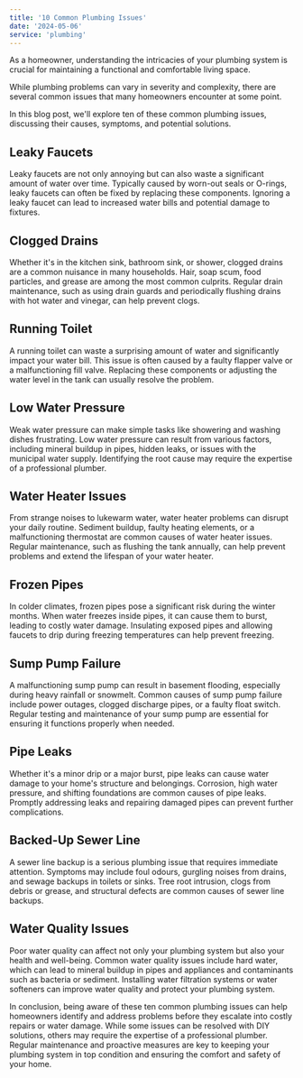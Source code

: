 ```yaml
---
title: '10 Common Plumbing Issues'
date: '2024-05-06'
service: 'plumbing'
---
```


As a homeowner, understanding the intricacies of your plumbing system is crucial for maintaining a functional and comfortable living space.

While plumbing problems can vary in severity and complexity, there are several common issues that many homeowners encounter at some point.

In this blog post, we'll explore ten of these common plumbing issues, discussing their causes, symptoms, and potential solutions.

## Leaky Faucets

Leaky faucets are not only annoying but can also waste a significant amount of water over time. Typically caused by worn-out seals or O-rings, leaky faucets can often be fixed by replacing these components. Ignoring a leaky faucet can lead to increased water bills and potential damage to fixtures.

## Clogged Drains

Whether it's in the kitchen sink, bathroom sink, or shower, clogged drains are a common nuisance in many households. Hair, soap scum, food particles, and grease are among the most common culprits. Regular drain maintenance, such as using drain guards and periodically flushing drains with hot water and vinegar, can help prevent clogs.

## Running Toilet

A running toilet can waste a surprising amount of water and significantly impact your water bill. This issue is often caused by a faulty flapper valve or a malfunctioning fill valve. Replacing these components or adjusting the water level in the tank can usually resolve the problem.

## Low Water Pressure

Weak water pressure can make simple tasks like showering and washing dishes frustrating. Low water pressure can result from various factors, including mineral buildup in pipes, hidden leaks, or issues with the municipal water supply. Identifying the root cause may require the expertise of a professional plumber.

## Water Heater Issues

From strange noises to lukewarm water, water heater problems can disrupt your daily routine. Sediment buildup, faulty heating elements, or a malfunctioning thermostat are common causes of water heater issues. Regular maintenance, such as flushing the tank annually, can help prevent problems and extend the lifespan of your water heater.

## Frozen Pipes

In colder climates, frozen pipes pose a significant risk during the winter months. When water freezes inside pipes, it can cause them to burst, leading to costly water damage. Insulating exposed pipes and allowing faucets to drip during freezing temperatures can help prevent freezing.

## Sump Pump Failure

A malfunctioning sump pump can result in basement flooding, especially during heavy rainfall or snowmelt. Common causes of sump pump failure include power outages, clogged discharge pipes, or a faulty float switch. Regular testing and maintenance of your sump pump are essential for ensuring it functions properly when needed.

## Pipe Leaks

Whether it's a minor drip or a major burst, pipe leaks can cause water damage to your home's structure and belongings. Corrosion, high water pressure, and shifting foundations are common causes of pipe leaks. Promptly addressing leaks and repairing damaged pipes can prevent further complications.

## Backed-Up Sewer Line

A sewer line backup is a serious plumbing issue that requires immediate attention. Symptoms may include foul odours, gurgling noises from drains, and sewage backups in toilets or sinks. Tree root intrusion, clogs from debris or grease, and structural defects are common causes of sewer line backups.

## Water Quality Issues

Poor water quality can affect not only your plumbing system but also your health and well-being. Common water quality issues include hard water, which can lead to mineral buildup in pipes and appliances and contaminants such as bacteria or sediment. Installing water filtration systems or water softeners can improve water quality and protect your plumbing system.

In conclusion, being aware of these ten common plumbing issues can help homeowners identify and address problems before they escalate into costly repairs or water damage. While some issues can be resolved with DIY solutions, others may require the expertise of a professional plumber. Regular maintenance and proactive measures are key to keeping your plumbing system in top condition and ensuring the comfort and safety of your home.
